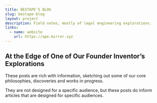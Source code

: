 ```yaml
---
title: BESTAPE'S BLOG
slug: bestape-blog
layout: project
description: Field notes, mostly of legal engineering explorations.
links:
  - name: website
    url: https://ape.mirror.xyz
---
```


## At the Edge of One of Our Founder Inventor’s Explorations

These posts are rich with information, sketching out some of our core philosophies, discoveries and works in progress.

They are not designed for a specific audience, but these posts do inform articles that are designed for specific audiences.
